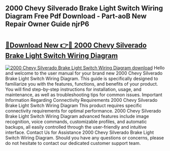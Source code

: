 ## 2000 Chevy Silverado Brake Light Switch Wiring Diagram Free Pdf Download - Part-aoB New Repair Owner Guide njrP6

# <h2><a href="http://dfpu5e.blite.top/?on=2000+Chevy+Silverado+Brake+Light+Switch+Wiring+Diagram">🔗Download New 👉🔴 2000 Chevy Silverado Brake Light Switch Wiring Diagram</a></h2>

[![2000 Chevy Silverado Brake Light Switch Wiring Diagram download](https://i.imgur.com/lujVjoI.png)](http://dfpu5e.blite.top/?on=2000+Chevy+Silverado+Brake+Light+Switch+Wiring+Diagram)
Hello and welcome to the user manual for your brand new 2000 Chevy Silverado Brake Light Switch Wiring Diagram. This guide is specifically designed to familiarize you with the features, functions, and benefits of your product. You will find step-by-step instructions for installation, usage, and maintenance, as well as troubleshooting tips for common issues. Important Information Regarding Connectivity Requirements 2000 Chevy Silverado Brake Light Switch Wiring Diagram This product requires specific connectivity requirements for optimal performance. 2000 Chevy Silverado Brake Light Switch Wiring Diagram advanced features include image recognition, voice commands, customizable profiles, and automatic backups, all easily controlled through the user-friendly and intuitive interface. Contact Us for Assistance 2000 Chevy Silverado Brake Light Switch Wiring Diagram. Should you have any questions or concerns, please do not hesitate to contact our dedicated customer support team.

